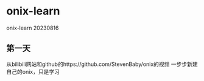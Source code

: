 # onix-learn
onix-learn 20230816
## 第一天
从bilibili网站和github的https://github.com/StevenBaby/onix的视频
一步步新建自己的onix，只是学习

